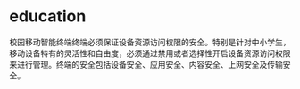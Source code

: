 # education
校园移动智能终端终端必须保证设备资源访问权限的安全。特别是针对中小学生，移动设备特有的灵活性和自由度，必须通过禁用或者选择性开启设备资源访问权限来进行管理。终端的安全包括设备安全、应用安全、内容安全、上网安全及传输安全。
